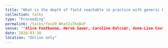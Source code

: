 ```yaml
---
title: "What is the depth of field reachable in practice with generic binary phase masks and digital deconvolution?"
collection: talks
type: "Proceeding"
permalink: /talks/fon20_WhatIsTheDoF
venue: ""Alice Fontbonne, Hervé Sauer, Caroline Kulcsár, Anne-Lise Coutrot, François Goudail, "What is the depth of field reachable in practice with generic binary phase masks and digital deconvolution?," Proc. SPIE 11351, Unconventional Optical Imaging II, 113510F (30 March 2020) <a href="https://doi.org/10.1117/12.2557731">[Here]</a>"
date: 2020-03-30
location: "Online only"
---
```

